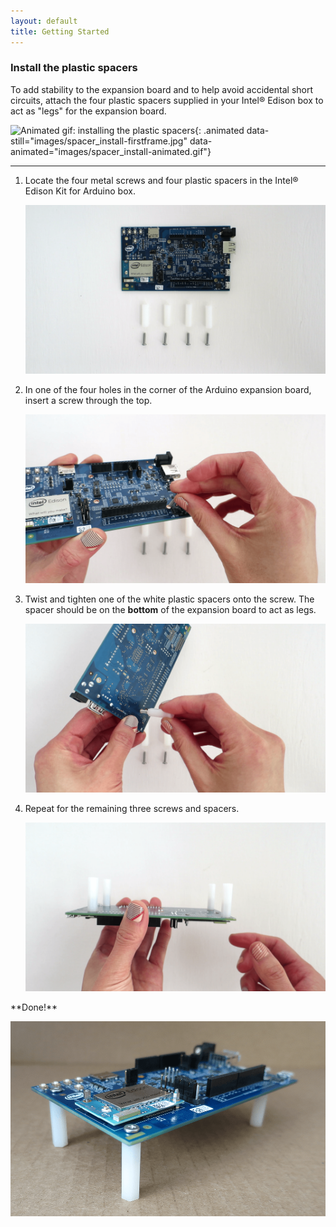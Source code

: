```yaml
---
layout: default
title: Getting Started
---
```


### Install the plastic spacers

To add stability to the expansion board and to help avoid accidental short circuits, attach the four plastic spacers supplied in your Intel® Edison box to act as "legs" for the expansion board.

![Animated gif: installing the plastic spacers](){: .animated data-still="images/spacer_install-firstframe.jpg" data-animated="images/spacer_install-animated.gif"}

---

1. Locate the four metal screws and four plastic spacers in the Intel® Edison Kit for Arduino box.

    ![Arduino expansion board, plastic spacers, and screws laid out on table](images/spacer_install-overview.png)

2. In one of the four holes in the corner of the Arduino expansion board, insert a screw through the top.

    ![Screw inserted into expansion board](images/spacer_install-insert_screw.png)

3. Twist and tighten one of the white plastic spacers onto the screw. The spacer should be on the **bottom** of the expansion board to act as legs.

    ![Tightening a spacer onto the screw](images/spacer_install-tighten_spacer.png)

4. Repeat for the remaining three screws and spacers.

    ![All spacers installed](images/spacer_install-all_spacers.png)

<div class="callout done" markdown="1">
**Done!**

![Side view of Intel® Edison with plastic spacers installed](images/spacer_install-side_view.png)
</div>

